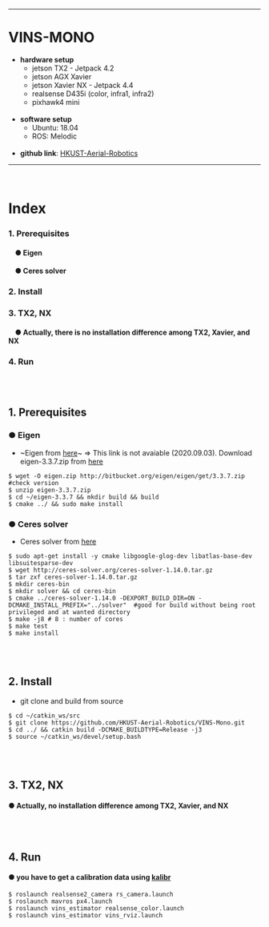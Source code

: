 ***
# VINS-MONO
+ **hardware setup**
    + jetson TX2 - Jetpack 4.2
    + jetson AGX Xavier
    + jetson Xavier NX - Jetpack 4.4
    + realsense D435i (color, infra1, infra2)
    + pixhawk4 mini
    <br>
+ **software setup**
    + Ubuntu: 18.04 
    + ROS: Melodic 
    <br>
+ **github link**: [HKUST-Aerial-Robotics](https://github.com/HKUST-Aerial-Robotics/VINS-Mono)
***
<br>

# Index
### 1. Prerequisites
####    &nbsp;&nbsp;&nbsp;&nbsp;● Eigen
####    &nbsp;&nbsp;&nbsp;&nbsp;● Ceres solver
### 2. Install
### 3. TX2, NX
####    &nbsp;&nbsp;&nbsp;&nbsp;● Actually, there is no installation difference among TX2, Xavier, and NX
### 4. Run
<br><br>

## 1. Prerequisites
### ● Eigen
+ ~Eigen from [here](http://eigen.tuxfamily.org/index.php?title=Main_Page)~ 
=> This link is not avaiable (2020.09.03). Download eigen-3.3.7.zip from [here](http://eigen.tuxfamily.org/index.php?title=Main_Page)
```
$ wget -O eigen.zip http://bitbucket.org/eigen/eigen/get/3.3.7.zip #check version
$ unzip eigen-3.3.7.zip
$ cd ~/eigen-3.3.7 && mkdir build && build
$ cmake ../ && sudo make install
```
### ● Ceres solver
+ Ceres solver from [here](http://ceres-solver.org/installation.html)
```
$ sudo apt-get install -y cmake libgoogle-glog-dev libatlas-base-dev libsuitesparse-dev
$ wget http://ceres-solver.org/ceres-solver-1.14.0.tar.gz
$ tar zxf ceres-solver-1.14.0.tar.gz
$ mkdir ceres-bin
$ mkdir solver && cd ceres-bin
$ cmake ../ceres-solver-1.14.0 -DEXPORT_BUILD_DIR=ON -DCMAKE_INSTALL_PREFIX="../solver"  #good for build without being root privileged and at wanted directory
$ make -j8 # 8 : number of cores
$ make test
$ make install
```
<br><br>

## 2. Install
+ git clone and build from source
```
$ cd ~/catkin_ws/src
$ git clone https://github.com/HKUST-Aerial-Robotics/VINS-Mono.git
$ cd ../ && catkin build -DCMAKE_BUILDTYPE=Release -j3
$ source ~/catkin_ws/devel/setup.bash
```
<br><br>

## 3. TX2, NX
#### ● Actually, no installation difference among TX2, Xavier, and NX
<br><br>

## 4. Run
#### ● you have to get a calibration data using [kalibr](https://github.com/zinuok/kalibr)
```
$ roslaunch realsense2_camera rs_camera.launch
$ roslaunch mavros px4.launch
$ roslaunch vins_estimator realsense_color.launch
$ roslaunch vins_estimator vins_rviz.launch
```

